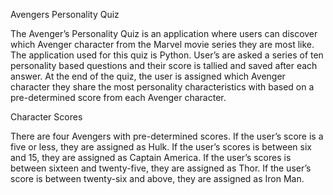 Avengers Personality Quiz

The Avenger’s Personality Quiz is an application where users can discover which Avenger character from the Marvel movie series they are most like.  The application used for this quiz is Python.  User’s are asked a series of ten personality based questions and their score is tallied and saved after each answer.  At the end of the quiz, the user is assigned which Avenger character they share the most personality characteristics with based on a pre-determined score from each Avenger character.

Character Scores

There are four Avengers with pre-determined scores.  If the user’s score is a five or less, they are assigned as Hulk.  If the user’s scores is between six and 15, they are assigned as Captain America.  If the user’s scores is between sixteen and twenty-five, they are assigned as Thor.  If the user’s score is between twenty-six and above, they are assigned as Iron Man.
